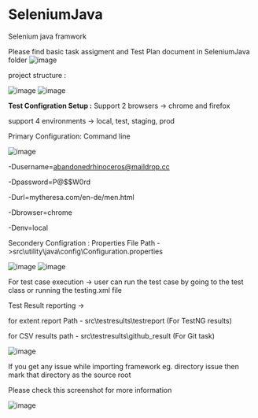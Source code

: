 # SeleniumJava
Selenium java framwork 

Please find basic task assigment and Test Plan document in SeleniumJava folder 
![image](https://user-images.githubusercontent.com/64305836/170655437-865b46e2-7232-42ed-b857-4a125bd44a14.png)


project structure :

![image](https://user-images.githubusercontent.com/64305836/170572980-bcc4dc03-9225-45fb-900d-71b392b8159e.png)
![image](https://user-images.githubusercontent.com/64305836/170573036-e03b236c-3f97-4d99-8afb-24b4309d4b5f.png)

**Test Configration Setup :**
Support 2 browsers -> chrome and firefox

support 4 environments -> local, test, staging, prod

Primary Configuration:  Command line 

![image](https://user-images.githubusercontent.com/64305836/170577026-3a1ed674-3a7d-4220-affb-cf24ec473540.png)

-Dusername=abandonedrhinoceros@maildrop.cc

-Dpassword=P@$$W0rd

-Durl=mytheresa.com/en-de/men.html

-Dbrowser=chrome

-Denv=local


Secondery Configration : Properties File
Path ->src\utility\java\config\Configuration.properties

![image](https://user-images.githubusercontent.com/64305836/170578152-aad7b05a-b1b9-4545-bdfb-126b3ecd664d.png)
![image](https://user-images.githubusercontent.com/64305836/170578199-b9d1f561-e6fa-4997-b765-f1cc0773126a.png)


For test case execution ->
user can run the test case by going to the test class or running the testing.xml file 


Test Result reporting ->

for extent report Path - src\testresults\testreport (For TestNG results)

for CSV results path - src\testresults\github_result (For Git task)

![image](https://user-images.githubusercontent.com/64305836/170579362-ad3b5a4b-6379-4c59-834d-8ee9942147de.png)


If you get any issue while importing framework eg. directory issue then mark that directory as the source root

Please check this screenshot for more information 

![image](https://user-images.githubusercontent.com/64305836/170581132-52a16d7b-7313-431d-9fbf-725ef2395c1d.png)

